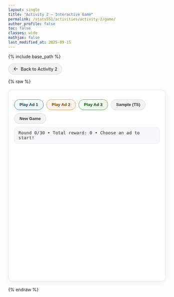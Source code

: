 ```yaml
---
layout: single
title: "Activity 2 — Interactive Game"
permalink: /stats551/activities/activity-2/game/
author_profile: false
toc: false
classes: wide
mathjax: false
last_modified_at: 2025-09-15
---
```


{% include base_path %}

<!-- Back to activity page -->
<style>
.btn-back{
  display:inline-flex;align-items:center;gap:.5rem;
  padding:.48rem .9rem;border-radius:999px;
  background:#f2f2f2;border:1px solid #d9d9d9;color:#333;
  text-decoration:none;box-shadow:0 1px 2px rgba(0,0,0,.04);
  font-weight:500;transition:background .15s ease,border-color .15s ease,box-shadow .15s ease,transform .05s ease;
}
.btn-back:hover{ background:#ececec;border-color:#d0d0d0;box-shadow:0 2px 6px rgba(0,0,0,.06); }
.btn-back:active{ transform:translateY(1px); }
.btn-back > span:first-child{ font-size:1.1rem;line-height:1; }
</style>

<p>
  <a href="{{ '/stats551/activities/activity-2/' | relative_url }}" class="btn-back" aria-label="Back to Activity 2">
    <span>&#x2190;</span><span>Back to Activity 2</span>
  </a>
</p>

{% raw %}
<!-- ======= Bandit Game ======= -->
<div class="bandit-card" id="bandit-game">

  <div class="bandit-controls">
    <button class="btn-arm btn-arm-1" type="button" onclick="playAd(0)">Play Ad 1</button>
    <button class="btn-arm btn-arm-2" type="button" onclick="playAd(1)">Play Ad 2</button>
    <button class="btn-arm btn-arm-3" type="button" onclick="playAd(2)">Play Ad 3</button>
    <button class="btn-secondary" type="button" onclick="thompson()">Sample (TS)</button>
    <button class="btn-secondary" type="button" onclick="newGame()">New Game</button>
  </div>

  <div class="bandit-status" id="status">
    Round 0/30 • Total reward: 0 • Choose an ad to start!
  </div>

  <div id="plots" class="bandit-plot"></div>

  <div class="bandit-reveal" id="reveal" hidden></div>
</div>

<!-- ======= Styling ======= -->
<style>
.bandit-card{
  background:#fff; border:1px solid #e6e6e6; border-radius:14px; padding:18px 18px 8px;
  box-shadow:0 6px 18px rgba(0,0,0,.06); max-width:820px; margin:18px 0;
}
.bandit-title{ margin:0 0 8px; font-weight:700; letter-spacing:.2px; }
.bandit-controls{ display:flex; flex-wrap:wrap; gap:.6rem; margin:12px 0 10px; }
.btn-arm, .btn-secondary{
  border-radius:999px; padding:.55rem 1rem; font-weight:600; cursor:pointer;
  border:1px solid transparent; background:#f7f7f7; color:#222;
  box-shadow:0 1px 2px rgba(0,0,0,.05); transition:all .15s ease;
}
.btn-arm:hover, .btn-secondary:hover{ transform:translateY(-1px); box-shadow:0 4px 10px rgba(0,0,0,.08); }
.btn-arm:active, .btn-secondary:active{ transform:translateY(0); }
.btn-arm-1{ border-color:#1f77b4; color:#0f3d63; background:linear-gradient(0deg,#eef6fd,#f7fbff); }
.btn-arm-2{ border-color:#ff7f0e; color:#7a3d00; background:linear-gradient(0deg,#fff2e6,#fff8f0); }
.btn-arm-3{ border-color:#2ca02c; color:#0d4f0d; background:linear-gradient(0deg,#eefdef,#f6fff6); }
.btn-arm-1:hover{ background:#e8f2fc; }
.btn-arm-2:hover{ background:#ffecd9; }
.btn-arm-3:hover{ background:#e9fbe9; }
.btn-secondary{ border-color:#d9d9d9; background:#f2f2f2; color:#333; }
.btn-secondary:hover{ background:#ececec; border-color:#d0d0d0; }
.bandit-status{
  background:#f7f7f9; border:1px solid #ececf0; border-radius:10px;
  padding:.6rem .8rem; font-family:ui-monospace, Menlo, Consolas, monospace;
  font-size:14px; color:#333;
}
.bandit-plot{ margin-top:12px; min-height:420px; }
.bandit-reveal{
  margin:10px 0 4px; font-weight:600; color:#333; padding:.5rem .7rem;
  background:#f9fafb; border:1px dashed #d9d9d9; border-radius:10px;
}
#plots .xtick text, #plots .ytick text { font-size:14px !important; }
</style>

<!-- ======= Libraries ======= -->
<script src="https://cdnjs.cloudflare.com/ajax/libs/jstat/1.9.6/jstat.min.js"></script>
<script src="https://cdn.plot.ly/plotly-latest.min.js"></script>

<!-- ======= Logic ======= -->
<script>
(function(){
  const K = 3;
  const MAX_T = 30;
  const colors = ['#1f77b4', '#ff7f0e', '#2ca02c'];
  const lineWidth = 4.5;
  const markerSize = 15;

  let thetas, alpha, beta, t, totalReward, sampleDots;

  function toSub(n){
    const map = {'0':'₀','1':'₁','2':'₂','3':'₃','4':'₄','5':'₅','6':'₆','7':'₇','8':'₈','9':'₉'};
    return String(n).split('').map(d=>map[d]||d).join('');
  }

  function randomThetas(){
    const arr = [];
    for(let i=0;i<K;i++){ arr.push(jStat.beta.sample(2,2)); }
    return arr;
  }

  function resetState(){
    thetas = randomThetas();
    alpha = Array(K).fill(1);
    beta  = Array(K).fill(1);
    t = 0;
    totalReward = 0;
    sampleDots = [];
    setStatus(`Round ${t}/${MAX_T} • Total reward: ${totalReward} • Choose an ad to start!`);
    const rev = document.getElementById('reveal');
    rev.hidden = true;
    rev.textContent = '';
    updatePlot();
  }

  function setStatus(msg){ document.getElementById('status').textContent = msg; }

  function playAd(k){
    if(t >= MAX_T){ return; }
    const r = (Math.random() < thetas[k]) ? 1 : 0;
    alpha[k] += r;
    beta[k]  += (1 - r);
    totalReward += r;
    t += 1;
    const face = r ? '😀' : '😞';
    sampleDots = []; // clear TS dots after play
    setStatus(`Round ${t}/${MAX_T} • Played Ad ${k+1} • Instantaneous reward: ${r} ${face} • Total reward: ${totalReward}`);
    updatePlot();
    if(t === MAX_T){ revealThetas(); }
  }

  function thompson(){
    if(t >= MAX_T){ return; }
    const samples = alpha.map((a,i)=> jStat.beta.sample(a, beta[i]));
    for(let k=0;k<K;k++){ sampleDots.push({k, x: samples[k]}); }
    const msg = `TS samples: ${samples.map((x,i)=>`θ${toSub(i+1)}≈${x.toFixed(2)}`).join(', ')} • would choose Ad ${samples.indexOf(Math.max(...samples))+1}`;
    setStatus(`Round ${t}/${MAX_T} • ${msg} • Total reward: ${totalReward}`);
    updatePlot();
  }

  function revealThetas(){
    const rev = document.getElementById('reveal');
    const vals = thetas.map((x,i)=>`θ${toSub(i+1)} = ${x.toFixed(3)}`).join('   ');
    rev.textContent = `Game over. True CTRs →  ${vals}`;
    rev.hidden = false;
  }

  function updatePlot(){
    const traces = [];
    let yMax = 0;

    // density curves
    for(let k=0;k<K;k++){
        const xs = [], ys = [];
        const a = alpha[k], b = beta[k];
        const steps = 400;
        for(let i=0;i<=steps;i++){
        const x = i/steps;
        xs.push(x);
        let y = 0;
        try { y = jStat.beta.pdf(x, a, b); } catch(e) { y = 0; }
        if (!isFinite(y)) y = 0;
        ys.push(y);
        if(y > yMax) yMax = y;
        }
        traces.push({
        x: xs, y: ys, mode: 'lines', name: `Ad ${k+1} (α=${a}, β=${b})`,
        line: { width: lineWidth, color: colors[k] }, hoverinfo:'name+x+y'
        });
    }

    // TS sample dots ~on the x-axis
    for (const {k,x} of sampleDots){
        traces.push({
        x: [x], y: [1e-6], mode: 'markers', name: null, showlegend: false,
        marker: { color: colors[k], size: markerSize, symbol: 'circle' },
        hoverinfo: 'x',
        hovertemplate: `TS sample θ${toSub(k+1)}=%{x:.3f}<extra></extra>`,
        cliponaxis: false   // extra safety: don't clip markers at the axis
        });
    }

    // give space below 0 so dots aren't cut off
    const yPadBelow = Math.max(0.12 * yMax, 0.15); // at least 0.15 below zero
    const yMin = -yPadBelow;
    const yTop = yMax * 1.2 + 1e-6;

    const layout = {
        title: { text: 'Posterior distributions (updated each round)', font: { size: 20 } },
        xaxis: { title: 'θ', range: [0,1], titlefont:{size:16}, tickfont:{size:14} },
        yaxis: {
        title: 'Density',
        range: [yMin, yTop],
        titlefont:{size:16}, tickfont:{size:14},
        zeroline: false   // keep axis line off so it doesn't cover the dots
        // (set to true with zerolinecolor:'#ddd', zerolinewidth:1 if you want a faint line)
        },
        legend: { font:{ size:14 } },
        margin: { l: 60, r: 20, t: 48, b: 50 },
        hovermode: 'closest',
        height: 420
    };

    Plotly.newPlot('plots', traces, layout, {displayModeBar:false, responsive:true});
    }


  window.playAd = playAd;
  window.thompson = thompson;
  window.newGame = resetState;
  resetState();
})();
</script>
{% endraw %}
